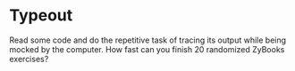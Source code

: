 # Typeout
Read some code and do the repetitive task of tracing its output while being mocked by the computer. How fast can you finish 20 randomized ZyBooks exercises?
